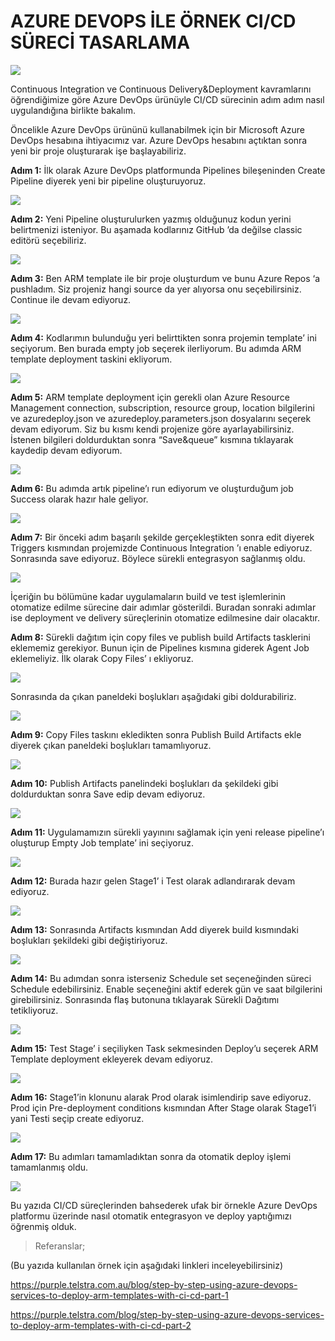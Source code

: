 # AZURE DEVOPS İLE ÖRNEK CI/CD SÜRECİ TASARLAMA

<p align=“center”>
<img src="https://miro.medium.com/max/788/1*tZaywMZGDu_nlnaSi6-6qw.png"/>
</p>

Continuous Integration ve Continuous Delivery&Deployment kavramlarını öğrendiğimize göre Azure DevOps ürünüyle CI/CD sürecinin adım adım nasıl uygulandığına birlikte bakalım.

Öncelikle Azure DevOps ürününü kullanabilmek için bir Microsoft Azure DevOps hesabına ihtiyacımız var. Azure DevOps hesabını açtıktan sonra yeni bir proje oluşturarak işe başlayabiliriz.

**Adım 1:** İlk olarak Azure DevOps platformunda Pipelines bileşeninden Create Pipeline diyerek yeni bir pipeline oluşturuyoruz.

<p align=“center”>
<img src="https://miro.medium.com/max/538/1*kzy0-bagGzBtY3ZlYL3rzA.png"/>
</p>

**Adım 2:** Yeni Pipeline oluşturulurken yazmış olduğunuz kodun yerini belirtmenizi isteniyor. Bu aşamada kodlarınız GitHub ’da değilse classic editörü seçebiliriz.

<p align=“center”>
<img src="https://miro.medium.com/max/498/1*CUHOzeXM3ipjtTietozaMQ.png"/>
</p>

**Adım 3:** Ben ARM template ile bir proje oluşturdum ve bunu Azure Repos ‘a pushladım. Siz projeniz hangi source da yer alıyorsa onu seçebilirsiniz. Continue ile devam ediyoruz.

<p align=“center”>
<img src="https://miro.medium.com/max/457/1*hW14UjOdfs9cd51WhHMRNg.png"/>
</p>

**Adım 4:** Kodlarımın bulunduğu yeri belirttikten sonra projemin template’ ini seçiyorum. Ben burada empty job seçerek ilerliyorum. Bu adımda ARM template deployment taskini ekliyorum.

<p align=“center”>
<img src="https://miro.medium.com/max/744/1*mF4pwQHw16VxxCuDOXD1lg.png"/>
</p>

**Adım 5:** ARM template deployment için gerekli olan Azure Resource Management connection, subscription, resource group, location bilgilerini ve azuredeploy.json ve azuredeploy.parameters.json dosyalarını seçerek devam ediyorum. Siz bu kısmı kendi projenize göre ayarlayabilirsiniz. İstenen bilgileri doldurduktan sonra “Save&queue” kısmına tıklayarak kaydedip devam ediyorum.

<p align=“center”>
<img src="https://miro.medium.com/max/663/1*ONvCg0I-OWTiZY7qjcqIgA.png"/>
</p>

**Adım 6:** Bu adımda artık pipeline’ı run ediyorum ve oluşturduğum job Success olarak hazır hale geliyor.

<p align=“center”>
<img src="https://miro.medium.com/max/731/1*5Cj-ozWCEUFHu04haxetgQ.png"/>
</p>

**Adım 7:** Bir önceki adım başarılı şekilde gerçekleştikten sonra edit diyerek Triggers kısmından projemizde Continuous Integration ’ı enable ediyoruz. Sonrasında save ediyoruz. Böylece sürekli entegrasyon sağlanmış oldu.

<p align=“center”>
<img src="https://miro.medium.com/max/734/1*FUBgso4gymWyR-NgV74KxQ.png"/>
</p>

İçeriğin bu bölümüne kadar uygulamaların build ve test işlemlerinin otomatize edilme sürecine dair adımlar gösterildi. Buradan sonraki adımlar ise deployment ve delivery süreçlerinin otomatize edilmesine dair olacaktır.

**Adım 8:** Sürekli dağıtım için copy files ve publish build Artifacts tasklerini eklememiz gerekiyor. Bunun için de Pipelines kısmına giderek Agent Job eklemeliyiz. İlk olarak Copy Files’ ı ekliyoruz.

<p align=“center”>
<img src="https://miro.medium.com/max/728/1*hnhtILfav8AMGuoIikT1MQ.png"/>
</p>

Sonrasında da çıkan paneldeki boşlukları aşağıdaki gibi doldurabiliriz.

<p align=“center”>
<img src="https://miro.medium.com/max/574/1*gmI2dmpXqZvXdUSdJmS_wA.png"/>
</p>

**Adım 9:** Copy Files taskını ekledikten sonra Publish Build Artifacts ekle diyerek çıkan paneldeki boşlukları tamamlıyoruz.

<p align=“center”>
<img src="https://miro.medium.com/max/604/1*oZpCdjU7AlBA40epyvWeEQ.png"/>
</p>

**Adım 10:** Publish Artifacts panelindeki boşlukları da şekildeki gibi doldurduktan sonra Save edip devam ediyoruz.

<p align=“center”>
<img src="https://miro.medium.com/max/720/1*91SkzigBWFqVPqTkPL2iLw.png"/>
</p>

**Adım 11:** Uygulamamızın sürekli yayınını sağlamak için yeni release pipeline’ı oluşturup Empty Job template’ ini seçiyoruz.

<p align=“center”>
<img src="https://miro.medium.com/max/788/1*GUtge4MzA3JMKW0N3Fq0mw.png"/>
</p>

**Adım 12:** Burada hazır gelen Stage1’ i Test olarak adlandırarak devam ediyoruz.

<p align=“center”>
<img src="https://miro.medium.com/max/788/1*mFqJNqfHa_eW8h58un-NvA.png"/>
</p>

**Adım 13:** Sonrasında Artifacts kısmından Add diyerek build kısmındaki boşlukları şekildeki gibi değiştiriyoruz.

<p align=“center”>
<img src="https://miro.medium.com/max/530/1*k9jVdhrKupdnwAIAJ3JD3Q.png"/>
</p>

**Adım 14:** Bu adımdan sonra isterseniz Schedule set seçeneğinden süreci Schedule edebilirsiniz. Enable seçeneğini aktif ederek gün ve saat bilgilerini girebilirsiniz. Sonrasında flaş butonuna tıklayarak Sürekli Dağıtımı tetikliyoruz.

<p align=“center”>
<img src="https://miro.medium.com/max/189/1*u9Jtuk0JX0d6Qe4pt2nmkw.png"/>
</p>

**Adım 15:** Test Stage’ i seçiliyken Task sekmesinden Deploy’u seçerek ARM Template deployment ekleyerek devam ediyoruz.

<p align=“center”>
<img src="https://miro.medium.com/max/629/1*XIRvOwgvHMvhbYIgchqO9Q.png"/>
</p>

**Adım 16:** Stage1’in klonunu alarak Prod olarak isimlendirip save ediyoruz. Prod için Pre-deployment conditions kısmından After Stage olarak Stage1’i yani Testi seçip create ediyoruz.

<p align=“center”>
<img src="https://miro.medium.com/max/692/1*LPiMfefU7OuGAX_jcKDLKA.png"/>
</p>

**Adım 17:** Bu adımları tamamladıktan sonra da otomatik deploy işlemi tamamlanmış oldu.

<p align=“center”>
<img src="https://miro.medium.com/max/695/1*WsfLz7R9_dKjQMPVYYI0Ag.png"/>
</p>

Bu yazıda CI/CD süreçlerinden bahsederek ufak bir örnekle Azure DevOps platformu üzerinde nasıl otomatik entegrasyon ve deploy yaptığımızı öğrenmiş olduk.

> Referanslar;

(Bu yazıda kullanılan örnek için aşağıdaki linkleri inceleyebilirsiniz)

https://purple.telstra.com.au/blog/step-by-step-using-azure-devops-services-to-deploy-arm-templates-with-ci-cd-part-1

https://purple.telstra.com/blog/step-by-step-using-azure-devops-services-to-deploy-arm-templates-with-ci-cd-part-2
